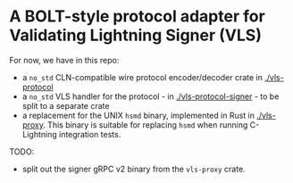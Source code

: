 # A BOLT-style protocol adapter for Validating Lightning Signer (VLS)

For now, we have in this repo:

- a `no_std` CLN-compatible wire protocol encoder/decoder crate in [./vls-protocol](./vls-protocol)
- a `no_std` VLS handler for the protocol - in [./vls-protocol-signer](vls-protocol-signer/README.md) - to be split to a separate crate
- a replacement for the UNIX `hsmd` binary, implemented in Rust in [./vls-proxy](./vls-proxy). This binary is suitable for replacing `hsmd` when running C-Lightning integration tests.

TODO:

- split out the signer gRPC v2 binary from the `vls-proxy` crate.
